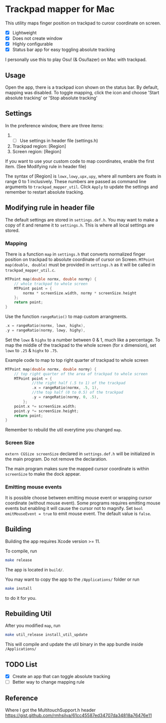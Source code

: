 # Trackpad mapper for Mac

This utility maps finger position on trackpad to curosr coordinate on screen.

- [x] Lightweight
- [x] Does not create window
- [x] Highly configurable
- [x] Status bar app for easy toggling absolute tracking

I personally use this to play Osu! (& Osu!lazer) on Mac with trackpad.

## Usage

Open the app, there is a trackpad icon shown on the status bar. By default,
mapping was disabled. To toggle mapping, click the icon and choose 'Start
absolute tracking' or 'Stop absolute tracking'

## Settings

In the preference window, there are three items:

1. - [ ] Use settings in header file (settings.h)
2. Trackpad region: [Region]
3. Screen region: [Region]

If you want to use your custom code to map coordinates, enable the first item.
(See Modifying rule in header file)

The syntax of [Region] is `lowx,lowy,upx,upy`, where all numbers are floats in
range 0 to 1 inclusively. These numbers are passed as command line arguments to
`trackpad_mapper_util`. Click `Apply` to update the settings and remember to
restart absolute tracking.

## Modifying rule in header file

The default settings are stored in `settings.def.h`. You may want to make a
copy of it and rename it to `settings.h`. This is where all local settings are
stored.

### Mapping

There is a function `map` in `settings.h` that converts normalized finger
position on trackpad to absolute coordinate of cursor on Screen.
`MTPoint map(double, double)` must be provided in `settings.h` as it will be
called in `trackpad_mapper_util.c`.

```C
MTPoint map(double normx, double normy) {
    // whole trackpad to whole screen
    MTPoint point = {
        normx * screenSize.width, normy * screenSize.height
    };
    return point;
}
```

Use the function `rangeRatio()` to map custom arrangments.

```C
.x = rangeRatio(normx, lowx, highx),
.y = rangeRatio(normy, lowy, highy),
```

Set the `lowx` & `highx` to a number between 0 & 1, much like a percentage. To map the middle of the trackpad to the whole screen (for x dimension), set `lowx` to `.25` & `highx` to `.75`.  

Example code to map to top right quarter of trackpad to whole screen

```C
MTPoint map(double normx, double normy) {
    // top right quarter of the area of trackpad to whole screen
    MTPoint point = {
            //the right half (.5 to 1) of the trackpad
            .x = rangeRatio(normx, .5, 1),
            //the top half (0 to 0.5) of the trackpad
            .y = rangeRatio(normy, 0, .5),
        };
    point.x *= screenSize.width;
    point.y *= screenSize.height;
    return point;
}
```

Remember to rebuild the util everytime you changed `map`.

### Screen Size

`extern CGSize screenSize` declared in `settings.def.h` will be initialized in
the main program. Do not remove the declaration.

The main program makes sure the mapped cursor coordinate is within `screenSize`
to make the dock appear.

### Emitting mouse events

It is possible choose between emitting mouse event or wrapping cursor coordinate
(without mouse event). Some programs requires emitting mouse events but enabling
it will cause the cursor not to magnify. Set `bool emitMouseEvent = true` to
emit mouse event. The default value is `false`.

## Building

Building the app requires Xcode version >= 11.

To compile, run
```sh
make release
```

The app is located in `build/`.

You may want to copy the app to the `/Applications/` folder or run
```sh
make install
```
to do it for you.

## Rebuilding Util

After you modified `map`, run
```sh
make util_release install_util_update
```
This will compile and update the util binary in the app bundle inside `/Applications/`

## TODO List

- [x] Create an app that can toggle absolute tracking
- [ ] Better way to change mapping rule

## Reference
Where I got the MultitouchSupport.h header
https://gist.github.com/rmhsilva/61cc45587ed34707da34818a76476e11

